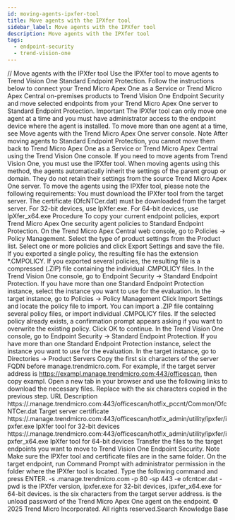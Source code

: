 ```yaml
---
id: moving-agents-ipxfer-tool
title: Move agents with the IPXfer tool
sidebar_label: Move agents with the IPXfer tool
description: Move agents with the IPXfer tool
tags:
  - endpoint-security
  - trend-vision-one
---
```


/*<![CDATA[*/ $('#title').html($('meta[name=map-description]').attr('content')); /*]]>*/ Move agents with the IPXfer tool Use the IPXfer tool to move agents to Trend Vision One Standard Endpoint Protection. Follow the instructions below to connect your Trend Micro Apex One as a Service or Trend Micro Apex Central on-premises products to Trend Vision One Endpoint Security and move selected endpoints from your Trend Micro Apex One server to Standard Endpoint Protection. Important The IPXfer tool can only move one agent at a time and you must have administrator access to the endpoint device where the agent is installed. To move more than one agent at a time, see Move agents with the Trend Micro Apex One server console. Note After moving agents to Standard Endpoint Protection, you cannot move them back to Trend Micro Apex One as a Service or Trend Micro Apex Central using the Trend Vision One console. If you need to move agents from Trend Vision One, you must use the IPXfer tool. When moving agents using this method, the agents automatically inherit the settings of the parent group or domain. They do not retain their settings from the source Trend Micro Apex One server. To move the agents using the IPXfer tool, please note the following requirements: You must download the IPXfer tool from the target server. The certificate (OfcNTCer.dat) must be downloaded from the target server. For 32-bit devices, use IpXfer.exe. For 64-bit devices, use IpXfer_x64.exe Procedure To copy your current endpoint policies, export Trend Micro Apex One security agent policies to Standard Endpoint Protection. On the Trend Micro Apex Central web console, go to Policies → Policy Management. Select the type of product settings from the Product list. Select one or more policies and click Export Settings and save the file. If you exported a single policy, the resulting file has the extension *.CMPOLICY. If you exported several policies, the resulting file is a compressed (.ZIP) file containing the individual .CMPOLICY files. In the Trend Vision One console, go to Endpoint Security → Standard Endpoint Protection. If you have more than one Standard Endpoint Protection instance, select the instance you want to use for the evaluation. In the target instance, go to Policies → Policy Management Click Import Settings and locate the policy file to import. You can import a .ZIP file containng several policy files, or import individual .CMPOLICY files. If the selected policy already exists, a confirmation prompt appears asking if you want to overwrite the existing policy. Click OK to continue. In the Trend Vision One console, go to Endpoint Security → Standard Endpoint Protection. If you have more than one Standard Endpoint Protection instance, select the instance you want to use for the evaluation. In the target instance, go to Directories → Product Servers Copy the first six characters of the server FQDN before manage.trendmicro.com. For example, if the target server address is https://exampl.manage.trendmicro.com:443/officescan, then copy exampl. Open a new tab in your browser and use the following links to download the necessary files. Replace <FQDN> with the six characters copied in the previous step. URL Description https://<FQDN>.manage.trendmicro.com:443/officescan/hotfix_pccnt/Common/OfcNTCer.dat Target server certificate https://<FQDN>.manage.trendmicro.com:443/officescan/hotfix_admin/utility/ipxfer/ipxfer.exe IpXfer tool for 32-bit devices https://<FQDN>.manage.trendmicro.com:443/officescan/hotfix_admin/utility/ipxfer/ipxfer_x64.exe IpXfer tool for 64-bit devices Transfer the files to the target endpoints you want to move to Trend Vision One Endpoint Security. Note Make sure the IPXfer tool and certificate files are in the same folder. On the target endpoint, run Command Prompt with administrator permission in the folder where the IPXfer tool is located. Type the following command and press ENTER. <TOOL> -s <FQDN>.manage.trendmicro.com -p 80 -sp 443 -e ofcntcer.dat -pwd <unload password> <TOOL> is the IPXfer version, ipxfer.exe for 32-bit devices, ipxfer_x64.exe for 64-bit devices. <FQDN> is the six characters from the target server address. <unload password> is the unload password of the Trend Micro Apex One agent on the endpoint. © 2025 Trend Micro Incorporated. All rights reserved.Search Knowledge Base